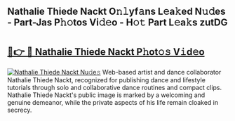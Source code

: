 ## Nathalie Thiede Nackt O𝚗𝚕yf𝚊ns L𝚎a𝚔ed N𝚞𝚍es - Part-Jas P𝚑𝚘tos Vi𝚍𝚎o - H𝚘𝚝 Part L𝚎a𝚔s zutDG

# <h2><a href="http://kf2o21.oniu.top/?m=Nathalie+Thiede+Nackt">🔗👉 🔴 Nathalie Thiede Nackt P𝚑ot𝚘𝚜 V𝚒d𝚎o</a></h2>

[![Nathalie Thiede Nackt Nu𝚍e𝚜](https://i.imgur.com/0qMVB7G.gif)](http://kf2o21.oniu.top/?m=Nathalie+Thiede+Nackt)
Web-based artist and dance collaborator Nathalie Thiede Nackt, recognized for publishing dance and lifestyle tutorials through solo and collaborative dance routines and compact clips. Nathalie Thiede Nackt's public image is marked by a welcoming and genuine demeanor, while the private aspects of his life remain cloaked in secrecy.  
